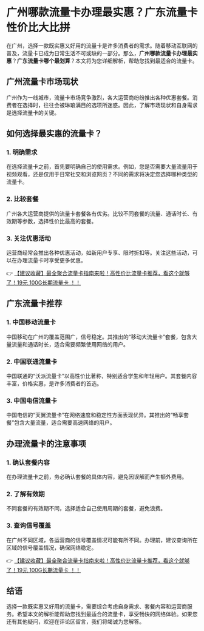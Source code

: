 # 广州哪款流量卡办理最实惠？广东流量卡性价比大比拼

在广州，选择一款既实惠又好用的流量卡是许多消费者的需求。随着移动互联网的普及，流量卡已成为日常生活不可或缺的一部分。那么，**广州哪款流量卡办理最实惠**？**广东流量卡哪个最划算**？本文将为您详细解析，帮助您找到最适合的流量卡。

## 广州流量卡市场现状

广州作为一线城市，流量卡市场竞争激烈，各大运营商纷纷推出各种优惠套餐。消费者在选择时，往往会被琳琅满目的选项所迷惑。因此，了解市场现状和自身需求是选择流量卡的关键。

## 如何选择最实惠的流量卡？

### 1. 明确需求
在选择流量卡之前，首先要明确自己的使用需求。例如，您是否需要大量流量用于视频观看，还是仅用于日常社交和浏览网页？不同的需求将决定您选择哪种类型的流量卡。

### 2. 比较套餐
广州各大运营商提供的流量卡套餐各有优劣。比较不同套餐的流量、通话时长、有效期等参数，选择性价比最高的套餐。

### 3. 关注优惠活动
运营商经常会推出各种优惠活动，如新用户专享、限时折扣等。关注这些活动，可以在办理流量卡时享受更多优惠。

👉 [【建议收藏】最全聚合流量卡指南来啦！高性价比流量卡推荐，看这个就够了！19元 100G长期流量卡 ！！](https://bit.ly/Liuliangka)

## 广东流量卡推荐

### 1. 中国移动流量卡
中国移动在广州的覆盖范围广，信号稳定。其推出的“移动大流量卡”套餐，包含大量流量和通话时长，适合需要频繁使用网络的用户。

### 2. 中国联通流量卡
中国联通的“沃派流量卡”以高性价比著称，特别适合学生和年轻用户。其套餐内容丰富，价格实惠，是许多消费者的首选。

### 3. 中国电信流量卡
中国电信的“天翼流量卡”在网络速度和稳定性方面表现优异。其推出的“畅享套餐”包含大量流量，适合需要高速网络的用户。

## 办理流量卡的注意事项

### 1. 确认套餐内容
在办理流量卡之前，务必确认套餐的具体内容，避免因误解而产生额外费用。

### 2. 了解有效期
不同套餐的有效期不同，选择适合自己使用周期的套餐，避免浪费。

### 3. 查询信号覆盖
在广州不同区域，各运营商的信号覆盖情况可能有所不同。办理前，建议查询所在区域的信号覆盖情况，确保网络稳定。

👉 [【建议收藏】最全聚合流量卡指南来啦！高性价比流量卡推荐，看这个就够了！19元 100G长期流量卡 ！！](https://bit.ly/Liuliangka)

## 结语

选择一款既实惠又好用的流量卡，需要综合考虑自身需求、套餐内容和运营商服务。希望本文的解析能帮助您找到最适合的流量卡，享受畅快的网络体验。如果您还有其他疑问，欢迎在评论区留言，我们将竭诚为您解答。